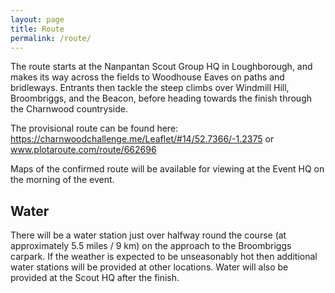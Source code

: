```yaml
---
layout: page
title: Route
permalink: /route/
---
```


The route starts at the Nanpantan Scout Group HQ in Loughborough, and makes its way across the fields to Woodhouse Eaves on paths and bridleways.  Entrants then tackle the steep climbs over Windmill Hill, Broombriggs, and the Beacon, before heading towards the finish through the Charnwood countryside.

The provisional route can be found here: <https://charnwoodchallenge.me/Leaflet/#14/52.7366/-1.2375> or www.plotaroute.com/route/662696

Maps of the confirmed route will be available for viewing at the Event HQ on the morning of the event.

## Water

There will be a water station just over halfway round the course (at approximately 5.5 miles / 9 km) on the approach to the Broombriggs carpark.  If the weather is expected to be unseasonably hot then additional water stations will be provided at other locations.
Water will also be provided at the Scout HQ after the finish.
